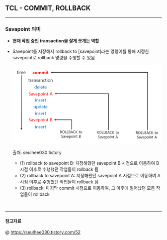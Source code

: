 ## TCL - COMMIT, ROLLBACK 
---

###  Savapoint 의미
- **현재 작업 중인 transaction을 잘게 쪼개는 역할**
- Savepoint를 저장해서 rollback to [savepoint]라는 명령어를 통해 지정한 savepoint로 rollback 명령을 수행할 수 있음 
  
  ![](./img/rollback.png)

  출처: seulhee030 tistory 

  - (1) rollback to savepoint B: 지정해줬던 savepoint B 시점으로 이동하여 B 시점 이후로 수행했던 작업들이 rollback 됨 
  - (2) rollback to savepoint A: 지정해줬던 savepoint A 시점으로 이동하여 A 시점 이후로 수행했던 작업들이 rollback 됨 
  - (3) rollback: 마지막 commit 시점으로 이동하여, 그 이후에 일어났던 모든 작업들이 rollback
  
<br>

---
#### 참고자료
@ https://seulhee030.tistory.com/52
